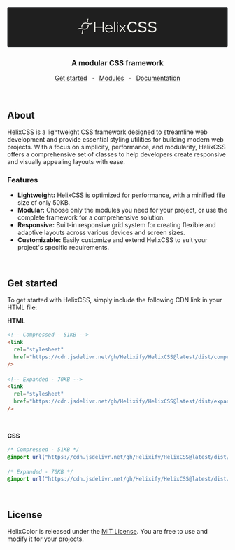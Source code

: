 <img src='./public/doc/cover.png' title='BeviCSS - Builder' alt='Logo BeviCSS - Builder' />
<div align="center">
  <h3>A modular CSS framework</h3>
  	<span>
		<a href="#get-started">Get started</a>
		<span>&nbsp;&nbsp;·&nbsp;&nbsp;</span>
		<a href="#modules">Modules</a>
		<span>&nbsp;&nbsp;·&nbsp;&nbsp;</span>
		<a href="#build">Documentation</a>
	</span>
</div>

<br/>
<br/>

## About

HelixCSS is a lightweight CSS framework designed to streamline web development and provide essential styling utilities for building modern web projects. With a focus on simplicity, performance, and modularity, HelixCSS offers a comprehensive set of classes to help developers create responsive and visually appealing layouts with ease.

### Features

- **Lightweight:** HelixCSS is optimized for performance, with a minified file size of only 50KB.
- **Modular:** Choose only the modules you need for your project, or use the complete framework for a comprehensive solution.
- **Responsive:** Built-in responsive grid system for creating flexible and adaptive layouts across various devices and screen sizes.
- **Customizable:** Easily customize and extend HelixCSS to suit your project's specific requirements.

<br/>

## Get started

To get started with HelixCSS, simply include the following CDN link in your HTML file:

**HTML**

```html
<!-- Compressed - 51KB -->
<link
  rel="stylesheet"
  href="https://cdn.jsdelivr.net/gh/Helixify/HelixCSS@latest/dist/compressed/main.css"
/>

<!-- Expanded - 70KB -->
<link
  rel="stylesheet"
  href="https://cdn.jsdelivr.net/gh/Helixify/HelixCSS@latest/dist/expanded/main.css"
/>
```

<br/>

**CSS**

```css
/* Compressed - 51KB */
@import url("https://cdn.jsdelivr.net/gh/Helixify/HelixCSS@latest/dist/compressed/main.css");

/* Expanded - 70KB */
@import url("https://cdn.jsdelivr.net/gh/Helixify/HelixCSS@latest/dist/expanded/main.css");
```

<br/>

## License

HelixColor is released under the [MIT License](/license.md). You are free to use and modify it for your projects.
